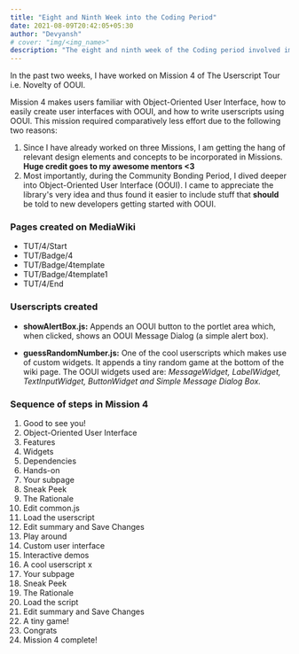```yaml
---
title: "Eight and Ninth Week into the Coding Period"
date: 2021-08-09T20:42:05+05:30
author: "Devyansh"
# cover: "img/<img_name>"
description: "The eight and ninth week of the Coding period involved implementing Mission 4 of The Userscript Tour."
---
```


In the past two weeks,  I have worked on Mission 4 of The Userscript Tour i.e. Novelty of OOUI.

Mission 4 makes users familiar with Object-Oriented User Interface, how to easily create user interfaces with OOUI, and  how to write userscripts using OOUI. This mission required comparatively less effort due to the following two reasons:
1. Since I have already worked on three Missions, I am getting the hang of relevant design elements and concepts to be incorporated in Missions. **Huge credit goes to my awesome mentors <3**
2. Most importantly, during the Community Bonding Period, I dived deeper into Object-Oriented User Interface (OOUI). I came to appreciate the library's very idea and thus found it easier to include stuff that **should** be told to new developers getting started with OOUI.

### Pages created on MediaWiki
- TUT/4/Start
- TUT/Badge/4
- TUT/Badge/4template
- TUT/Badge/4template1
- TUT/4/End

### Userscripts created 
- **showAlertBox.js:** Appends an OOUI button to the portlet area which, when clicked, shows an OOUI Message Dialog (a simple alert box).

- **guessRandomNumber.js:** One of the cool userscripts which makes use of custom widgets. It appends a tiny random game at the bottom of the wiki page. The OOUI widgets used are: *MessageWidget, LabelWidget, TextInputWidget, ButtonWidget and Simple Message Dialog Box.*

### Sequence of steps in Mission 4
1. Good to see you!
2. Object-Oriented User Interface
3. Features
4. Widgets
5. Dependencies
6. Hands-on
7. Your subpage
8. Sneak Peek
9. The Rationale
10. Edit common.js
11. Load the userscript
12. Edit summary and Save Changes
13. Play around
14. Custom user interface
15. Interactive demos
16. A cool userscript x
17. Your subpage
18. Sneak Peek
19. The Rationale
20. Load the script
21. Edit summary and Save Changes
22. A tiny game!
23. Congrats
24. Mission 4 complete!